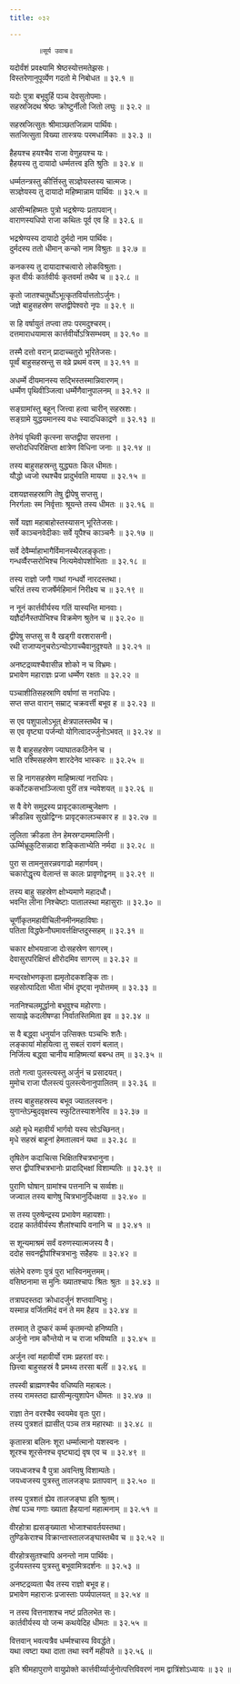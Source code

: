 ```yaml
---
title: ०३२

---
```

           ॥सूर्य उवाच॥  
यदोर्वंशं प्रवक्ष्यामि श्रेष्ठस्योत्तमतेझसः।  
विस्तरेणानुपूर्व्येण गदतो मे निबोधत ॥ ३२.१ ॥  
  
यदोः पुत्रा बभूवुर्हि पञ्च देवसुतोपमाः।  
सहस्रजिदथ श्रेष्ठः क्रोष्टुर्नीलो जितो लघुः ॥ ३२.२ ॥  
  
सहस्रजित्सुतः श्रीमाञ्छतजिन्नाम पार्थिवः।  
सतजित्सुता विख्या तास्त्रयः परमधार्मिकाः ॥ ३२.३ ॥  
  
हैहयश्च हयश्चैव राजा वेणुहयश्च यः।  
हैहयस्य तु दायादो धर्म्मतत्त्व इति श्रुतिः ॥ ३२.४ ॥  
  
धर्म्मतन्त्रस्तु कीर्त्तिस्तु सञ्ज्ञेयस्तस्य चात्मजः।  
सञ्ज्ञेयस्य तु दायादो महिष्मान्नाम पार्थिवः ॥ ३२.५ ॥  
  
आसीन्महिष्मतः पुत्रो भद्रश्रेण्यः प्रतापवान्।  
वाराणस्यधिपो राजा कथितः पूर्व एव हि ॥ ३२.६ ॥  
  
भद्रश्रेण्यस्य दायादो दुर्मदो नाम पार्थिवः।  
दुर्मदस्य ततो धीमान् कन्को नाम विश्रुतः ॥ ३२.७ ॥  
  
कनकस्य तु दायादाश्चत्वारो लोकविश्रुताः।  
कृत वीर्यः कार्तवीर्यः कृतवर्मा तथैव च ॥ ३२.८ ॥  
  
कृतो जातश्चतुर्थोऽभूत्कृतविर्यात्ततोऽर्जुनः।  
जज्ञे बाहुसहस्रेण सप्तद्वीपेश्वरो नृपः ॥ ३२.९ ॥  
  
स हि वर्षायुतं तप्त्वा तपः परमदुश्चरम्।  
दत्तमाराधयामास कार्त्तवीर्योऽत्रिसम्भवम् ॥ ३२.१० ॥  
  
तस्मै दत्तो वरान् प्रादाच्चतुरो भूरितेजसः।  
पूर्व्वं बाहुसहस्रन्तु स वव्रे प्रथमं वरम् ॥ ३२.११ ॥  
  
अधर्म्मे दीयमानस्य सद्भिस्तस्मान्निवारणम्।  
धर्म्मेण पृथिवीञ्जित्वा धर्म्मेणैवानुपालनम् ॥ ३२.१२ ॥  
  
सङ्ग्रामांस्तु बहून् जित्त्वा हत्वा चारीन् सहस्रशः।  
सङ्ग्रामे युद्धयमानस्य वधः स्यादधिकाद्रणे ॥ ३२.१३ ॥  
  
तेनेयं पृथिवी कृत्स्ना सप्तद्वीपा सपत्तना ।  
सप्तोदधिपरिक्षिप्ता क्षात्रेण विधिना जनाः ॥ ३२.१४ ॥  
  
तस्य बाहुसहस्रन्तु युद्ध्यतः किल धीमतः।  
यौद्धो ध्वजो रथश्चैव प्रादुर्भवति मायया ॥ ३२.१५ ॥  
  
दशयज्ञसहस्राणि तेषु द्वीपेषु सप्तसु।  
निरर्गलाः स्म निर्वृत्ताः श्रूयन्ते तस्य धीमतः ॥ ३२.१६ ॥  
  
सर्वे यज्ञा महाबाहोस्तस्यासन् भूरितेजसः।  
सर्वे काञ्चनवेदीकाः सर्वे यूपैश्च काञ्चनैः ॥ ३२.१७ ॥  
  
सर्वे देवैर्म्माहाभागैर्विमानस्थैरलङ्कृताः।  
गन्धर्व्वैरप्सरोभिश्च नित्यमेवोपशोभिताः ॥ ३२.१८ ॥  
  
तस्य राज्ञो जगौ गाथां गन्धर्वो नारदस्तथा।  
चरितं तस्य राजर्षेर्महिमानं निरीक्ष्य च ॥ ३२.१९ ॥  
  
न नूनं कार्त्तवीर्यस्य गतिं यास्यन्ति मानवाः।  
यज्ञैर्दानैस्तपोभिश्च विक्रमेण श्रुतेन च ॥ ३२.२० ॥  
  
द्वीपेषु सप्तसु स वै खड्गी वरशरासनी।  
रथी राजाप्यनुचरोऽन्योऽगाच्चैवानुदृश्यते ॥ ३२.२१ ॥  
  
अनष्टद्रव्यश्चैवासीन्न शोको न च विभ्रमः।  
प्रभावेण महाराज्ञः प्रजा धर्म्मेण रक्षतः ॥ ३२.२२ ॥  
  
पञ्चाशीतिसहस्राणि वर्षाणां स नराधिपः।  
सप्त सप्त वारान् सम्राट् चक्रवर्त्ती बभूव ह ॥ ३२.२३ ॥  
  
स एव पशुपालोऽभूत् क्षेत्रपालस्तथैव च।  
स एव वृष्ट्या पर्जन्यो योगित्वादर्ज्जुनोऽभवत् ॥ ३२.२४ ॥  
  
स वै बाहुसहस्रेण ज्याघातकठिनेन च ।  
भाति रश्मिसहस्रेण शारदेनेव भास्करः ॥ ३२.२५ ॥  
  
स हि नागसहस्रेण माहिष्मत्यां नराधिपः।  
कर्कोटकसभाञ्जित्वा पुरीं तत्र न्यवेशयत् ॥ ३२.२६ ॥  
  
स वै वेगे समुद्रस्य प्रावृट्कालाम्बुजेक्षणः ।  
क्रीडन्निव सुखोद्विग्नः प्रावृट्कालञ्चकार ह ॥ ३२.२७ ॥  
  
लुलिता क्रीडता तेन हेमस्रग्दाममालिनी।  
ऊर्म्मिभ्रूकुटिसन्नादा शङ्किताभ्येति नर्मदा ॥ ३२.२८ ॥  
  
पुरा स तामनुसरन्नवगाढो महार्णवम्।  
चकारोद्धृत्त्य वेलान्तं स कालः प्रावृणोद्वनम् ॥ ३२.२९ ॥  
  
तस्य बाहु सहस्रेण क्षोभ्यमाणे महादधौ।  
भवन्ति लीना निश्चेष्टाः पातालस्था महासुराः ॥ ३२.३० ॥  
  
चूर्णीकृतमहावीचिलीनमीनमहाविषाः।  
पतिता विद्धफेनौघमावर्त्तक्षिप्तदुस्सहम् ॥ ३२.३१ ॥  
  
चकार क्षोभयन्राजा दोःसहस्रेण सागरम्।  
देवासुरपरिक्षिप्तं क्षीरोदमिव सागरम् ॥ ३२.३२ ॥  
  
मन्दरक्षोभणकृता ह्यमृतोदकशङ्कि ताः।  
सहसोत्पादिता भीता भीमं दृष्ट्वा नृपोत्तमम् ॥ ३२.३३ ॥  
  
नतनिश्चलमूर्द्धानो बभूवुश्च महोरगाः।  
सायाह्ने कदलीषण्डा निर्वातस्तिमिता इव ॥ ३२.३४ ॥  
  
स वै बद्ध्वा धनुर्यान उत्सिक्तः पञ्चभिः शतैः।  
लङ्कायां मोहयित्वा तु सबलं रावणं बलात्।  
निर्जित्य बद्ध्वा चानीय माहिष्मत्यां बबन्ध तम् ॥ ३२.३५ ॥  
  
ततो गत्वा पुलस्त्यस्तु अर्जुनं च प्रसादयत्।  
मुमोच राजा पौलस्त्यं पुलस्त्येनानुपालितम् ॥ ३२.३६ ॥  
  
तस्य बाहुसहस्रस्य बभूव ज्यातलस्वनः।  
युगान्तेऽम्बुदवृक्षस्य स्फुटितस्याशनेरिव ॥ ३२.३७ ॥  
  
अहो मृधे महावीर्यं भार्गवो यस्य सोऽच्छिनत्।  
मृधे सहस्रं बाहूनां हेमतालवनं यथा ॥ ३२.३८ ॥  
  
तृषितेन कदाचित्स भिक्षितश्चित्रभानुना।  
सप्त द्वीपांश्चित्रभानोः प्रादाद्भिक्षां विशाम्पतिः ॥ ३२.३९ ॥  
  
पुराणि घोषान् ग्रामांश्च पत्तनानि च सर्व्वशः॥  
जज्वाल तस्य बाणेषु चित्रभानुर्दिधक्षया ॥ ३२.४० ॥  
  
स तस्य पुरुषेन्द्रस्य प्रभावेण महायशाः।  
ददाह कार्तवीर्यस्य शैलांश्चापि वनानि च ॥ ३२.४१ ॥  
  
स शून्यमाश्रमं सर्वं वरुणस्यात्मजस्य वै।  
ददोह सवनद्वीपांश्चित्रभानुः सहैहयः ॥ ३२.४२ ॥  
  
संलेभे वरुणः पुत्रं पुरा भास्विनमुत्तमम्।  
वसिष्ठनामा स मुनिः ख्यातश्चापः श्रितः श्रुतः ॥ ३२.४३ ॥  
  
तत्रापदस्तदा क्रोधादर्जुनं शप्तवान्विभुः।  
यस्मान्न वर्जितमिदं वनं ते मम हैहय ॥ ३२.४४ ॥  
  
तस्मात् ते दुष्करं कर्म्म कृतमन्यो हनिष्यति।  
अर्जुनो नाम कौन्तेयो न च राजा भविष्यति ॥ ३२.४५ ॥  
  
अर्जुन त्वां महावीर्यो रामः प्रहरतां वरः।  
छित्त्वा बाहुसहस्रं वै प्रमथ्य तरसा बलीं ॥ ३२.४६ ॥  
  
तपस्वी ब्राह्मणश्चैव वधिष्यति महाबलः।  
तस्य रामस्तदा ह्यासीन्मृत्युशापेन धीमतः ॥ ३२.४७ ॥  
  
राज्ञा तेन वरश्चैव स्वयमेव वृतः पुरा।  
तस्य पुत्रशतं ह्यासीत् पञ्च तत्र महारथाः ॥ ३२.४८ ॥  
  
कृतास्त्रा बलिनः शूरा धर्म्मात्मानो यशस्वनः ।  
शूरश्च शूरसेनश्च वृष्ट्याद्यं वृष एव च ॥ ३२.४९ ॥  
  
जयध्वजश्च वै पुत्रा अवन्तिषु विशाम्पतेः।  
जयध्वजस्य पुत्रस्तु तालजङ्घः प्रतापवान् ॥ ३२.५० ॥  
  
तस्य पुत्रशतं ह्येव तालजङ्घा इति श्रुतम्।  
तेषां पञ्च गणाः ख्याता हैहयानां महात्मनाम् ॥ ३२.५१ ॥  
  
वीरहोत्रा ह्यसङ्ख्याता भोजाश्चावर्तयस्तथा।  
तुण्डिकेराश्च विक्रान्तास्तालजङ्घास्तथैव च ॥ ३२.५२ ॥  
  
वीरहोत्रसुतश्चापि अनन्तो नाम पार्थिवः।  
दुर्जयस्तस्य पुत्रस्तु बभूवामित्रदर्शनः ॥ ३२.५३ ॥  
  
अनष्टद्रव्यता चैव तस्य राज्ञो बभूव ह।  
प्रभावेण महाराजः प्रजास्ताः पर्य्यपालयत् ॥ ३२.५४ ॥  
  
न तस्य वित्तनाशश्च नष्टं प्रतिलभेत सः।  
कार्तवीर्यस्य यो जन्म कथयेदिह धीमतः ॥ ३२.५५ ॥  
  
वित्तवान् भवत्यत्रैव धर्म्मश्चास्य विवर्द्धते।  
यथा त्वष्टा यथा दाता तथा स्वर्गे महीयते ॥ ३२.५६ ॥  
  
इति श्रीमहापुराणे वायुप्रोक्ते कार्त्तवीर्य्यार्जुनोत्पत्तिविवरणं नाम द्वात्रिंशोऽध्यायः ॥ ३२ ॥